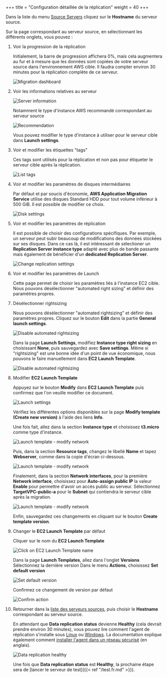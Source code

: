 +++
title = "Configuration détaillée de la réplication"
weight = 40
+++

Dans la liste du menu <a href="https://us-west-2.console.aws.amazon.com/mgn/home?region=us-west-2#/sourceServers" target="_blank" rel="noopener noreferrer">Source Servers</a> cliquez sur le **Hostname** du serveur source.

Sur la page correspondant au serveur source, en sélectionnant les différents onglets, vous pouvez :

1. Voir la progression de la réplication

    Initialement, la barre de progression affichera 0%, mais cela augmentera au fur et à mesure que les données sont copiées de votre serveur source dans l'environnement AWS cible. Il faudra compter environ 30 minutes pour la réplication complète de ce serveur.

    ![Migration dashboard](/app_mig_serv/migration_dashboard.en.png)

2. Voir les informations relatives au serveur

    ![Server information](/app_mig_serv/server_info.en.png)

    Notamment le type d'instance AWS recommandé correspondant au serveur source

    ![Recommendation](/app_mig_serv/server_info_recommendation.en.png)

    Vous pouvez modifier le type d'instance à utiliser pour le serveur cible dans **Launch settings**.

3. Voir et modifier les étiquettes "tags"

    Ces tags sont utilisés pour la réplication et non pas pour étiqueter le serveur cible après la réplication.

    ![List tags](/app_mig_serv/manage_tags_1.en.png)

4. Voir et modifier les paramètres de disques intermédiaires

    Par défaut et par soucis d'économie, **AWS Application Migration Service** utilise des disques Standard HDD pour tout volume inférieur à 500 GiB. Il est possible de modifier ce choix.

    ![Disk settings](/app_mig_serv/disk_settings.en.png)

5. Voir et modifier les paramètres de réplication

    Il est possible de choisir des configurations spécifiques. Par exemple, un serveur peut subir beaucoup de modifications des données stockées sur ses disques. Dans ce cas là, il est intéressant de sélectioner un **Replication Server instance type** adapté avec plus de bande passante mais également de bénéficier d'un **dedicated Replication Server**.

    ![Change replication settings](/app_mig_serv/replication_settings.en.png)

6. Voir et modifier les paramètres de Launch

    Cette page permet de choisir les paramètres liés à l'instance EC2 cible. Nous pouvons désélectionner "automated right sizing" et définir des paramètres propres. 
    
7. Désélectionner rightsizing

    Nous pouvons désélectionner "automated rightsizing" et définir des paramètres propres. Cliquez sur le bouton **Edit** dans la partie **General launch settings**.

    ![Disable automated rightsizing](/app_mig_serv/launch_settings_general.en.png)

    Dans la page **Launch Settings**, modifiez **Instance type right sizing** en choisissant **None**, puis sauvegardez avec **Save settings**. Même si "rightsizing" est une bonne idée d'un point de vue économique, nous pouvons le faire manuellement dans **EC2 Launch Template**.

    ![Disable automated rightsizing](/app_mig_serv/launch_settings_general_disable_rightsizing.en.png)

8. Modifier **EC2 Launch Template**

    Appuyez sur le bouton **Modify** dans **EC2 Launch Template** puis confirmez que l'on veuille modifier ce document.

    ![Launch settings](/app_mig_serv/launch_settings_select.en.png)

    Vérifiez les différentes options disponibles sur la page **Modify template (Create new version)** à l'aide des liens **Info**. 

    Une fois fait, allez dans la section **Instance type** et choisissez **t3.micro** comme type d'instance.

    ![Launch template - modify network](/app_mig_serv/launch_template_select_instance.en.png)

    Puis, dans la section **Resource tags**, changez le libellé **Name** et tapez **Webserver**, comme dans la copie d'écran ci-dessous.

    ![Launch template - modify network](/app_mig_serv/launch_template_tags.en.png)

    Finalement, dans la section **Network interfaces**, pour la première **Network interface**, choisissez pour **Auto-assign public IP** la valeur **Enable** pour permettre d'avoir un accès public au serveur. Sélectionnez **TargetVPC-public-a** pour le **Subnet** qui contiendra le serveur cible après la migration. 

    ![Launch template - modify network](/app_mig_serv/launch_template_select_subnet.en.png)

    Enfin, sauvegardez ces changements en cliquant sur le bouton **Create template version**.

9.  Changer le **EC2 Launch Template** par défaut

    Cliquer sur le nom du **EC2 Launch Template**

    ![Click on EC2 Launch Template name](/app_mig_serv/launch_template_new_version.en.png)

    Dans la page **Launch Templates**, allez dans l'onglet **Versions**
    Sélectionnez la dernière version
    Dans le menu **Actions**, choisissez **Set default version**

    ![Set default version](/app_mig_serv/launch_template_update_version.en.png)

    Confirmez ce changement de version par défaut

    ![Confirm action](/app_mig_serv/launch_template_update_version_popup.en.png)

10. Retourner dans la <a href="https://us-west-2.console.aws.amazon.com/mgn/home?region=us-west-2#/sourceServers" target="_blank" rel="noopener noreferrer">liste des serveurs sources</a>, puis choisir le **Hostname** correspondant au serveur source.

    En attendant que **Data replication status** devienne **Healthy** (cela devrait prendre environ 30 minutes), vous pouvez lire comment l'agent de réplication s'installe sous <a href="https://docs.aws.amazon.com/mgn/latest/ug/linux-agent.html" target="_blank" rel="noopener noreferrer">Linux</a> ou <a href="https://docs.aws.amazon.com/mgn/latest/ug/windows-agent.html" target="_blank" rel="noopener noreferrer">Windows</a>. La documentation explique également comment <a href="https://docs.aws.amazon.com/mgn/latest/ug/installing-agent-blocked.html" target="_blank" rel="noopener noreferrer">installer l'agent dans un réseau sécurisé</a> (en anglais).

    ![Data replication healthy](/app_mig_serv/data_replication_healthy.en.png)

    Une fois que **Data replication status** est **Healthy**, la prochaine étape sera de [lancer le serveur de test]({{< ref "/test.fr.md" >}}).
    